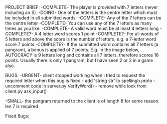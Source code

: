 PROJECT BRIEF:
-COMPLETE-  The player is provided with 7 letters (never including an S).
-DOING-     One of the letters is the centre letter which must be included in all submitted words.
-COMPLETE-  Any of the 7 letters can be the centre letter
-COMPLETE-  You can use any of the 7 letters as many times as you like.
-COMPLETE-  A valid word must be at least 4 letters long
-COMPLETE?- A 4 letter word scores 1 point
-COMPLETE?- For all words of 5 letters and above the score is the number of letters, e.g. a 7-letter word score 7 points
-COMPLETE?- If the submitted word contains all 7 letters (a pangram), a bonus is applied of 7 points. E.g. in the image below, AUTOCRACY is 9 letters long and contains all 7 letters, therefore scores 16 points. Usually there is only 1 pangram, but I have seen 2 or 3 in a game also.


BUGS:
-URGENT-    client stopped working when i tried to request the required letter
            when this bug is fixed
                - add 'string str' to spellingb.proto
                - uncomment code in server.py VerifyWord()
                - remove while look from client.py ask_input()

-SMALL-     the pangram returned to the client is of length 8 for some reason. len 7 is required



Fixed Bugs:
